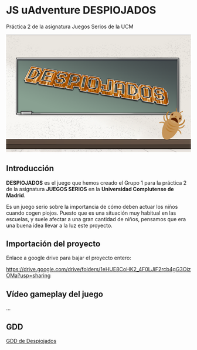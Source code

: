 # JS uAdventure DESPIOJADOS
Práctica 2 de la asignatura Juegos Serios de la UCM

![alt text](https://github.com/RamzaFFT/JS_uAdventure_Desp/blob/master/Ti%CC%81tulo.png)

## Introducción
**DESPIOJADOS** es el juego que hemos creado el Grupo 1 para la práctica 2 de la asignatura **JUEGOS SERIOS** en la **Universidad Complutense de Madrid**. 

Es un juego serio sobre la importancia de cómo deben actuar los niños cuando cogen piojos. Puesto que es una situación muy habitual en las escuelas, y suele afectar a una gran cantidad de niños, pensamos que era una buena idea llevar a la luz este proyecto.

## Importación del proyecto

Enlace a google drive para bajar el proyecto entero: 

https://drive.google.com/drive/folders/1eHUE8CoHK2_4F0LJiF2rcb4gG3OizOMa?usp=sharing

## Vídeo gameplay del juego

...

## GDD

[GDD de Despiojados](https://github.com/RamzaFFT/JS_uAdventure_Desp/blob/master/Despiojados_GDD.pdf)

